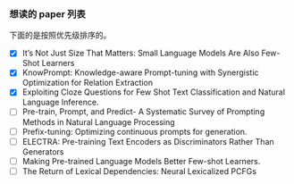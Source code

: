 ### 想读的 paper 列表

下面的是按照优先级排序的。

- [X] It’s Not Just Size That Matters: Small Language Models Are Also Few-Shot Learners
- [X] KnowPrompt: Knowledge-aware Prompt-tuning with Synergistic Optimization for Relation Extraction
- [X] Exploiting Cloze Questions for Few Shot Text Classification and Natural Language Inference.
- [ ] Pre-train, Prompt, and Predict- A Systematic Survey of Prompting Methods in Natural Language Processing
- [ ] Prefix-tuning: Optimizing continuous prompts for generation. 
- [ ] ELECTRA: Pre-training Text Encoders as Discriminators Rather Than Generators
- [ ] Making Pre-trained Language Models Better Few-shot Learners.
- [ ] The Return of Lexical Dependencies: Neural Lexicalized PCFGs
